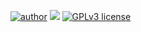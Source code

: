 [![author](https://img.shields.io/badge/author-joaovictor-r)](https://www.linkedin.com/in/joao-victor-estatistico/) [![](https://img.shields.io/badge/python-3.7+-blue.svg)](https://www.python.org/downloads/release/python-365/) [![GPLv3 license](https://img.shields.io/badge/License-GPLv3-blue.svg)](http://perso.crans.org/besson/LICENSE.html)
